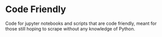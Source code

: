 # Code Friendly

Code for jupyter notebooks and scripts that are code friendly, meant for those still hoping to scrape without any knowledge of Python.
